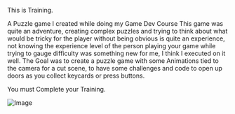 This is Training.


A Puzzle game I created while doing my Game Dev Course
This game was quite an adventure, creating complex puzzles and trying to think about what would be tricky for the player
without being obvious is quite an experience, not knowing the experience level of the person playing your game while trying to gauge difficulty
was something new for me, I think I executed on it well.
The Goal was to create a puzzle game with some Animations tied to the camera for a cut scene, to have some challenges and code to open up doors as you collect
keycards or press buttons.



You must Complete your Training.



![Image](https://github.com/user-attachments/assets/a9a84892-863c-448b-b8e0-b4988466856b)
